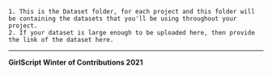```
1. This is the Dataset folder, for each project and this folder will be containing the datasets that you'll be using throughout your project.
2. If your dataset is large enough to be uploaded here, then provide the link of the dataset here.
```

*******************************************************
**GirlScript Winter of Contributions 2021**
